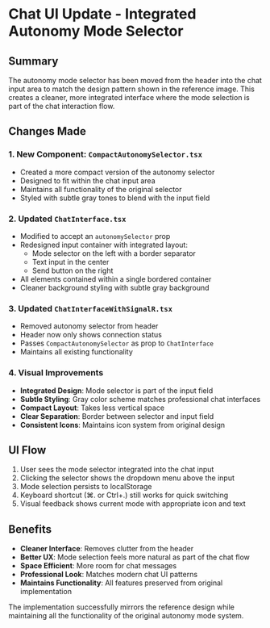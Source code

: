 # Chat UI Update - Integrated Autonomy Mode Selector

## Summary

The autonomy mode selector has been moved from the header into the chat input area to match the design pattern shown in the reference image. This creates a cleaner, more integrated interface where the mode selection is part of the chat interaction flow.

## Changes Made

### 1. New Component: `CompactAutonomySelector.tsx`
- Created a more compact version of the autonomy selector
- Designed to fit within the chat input area
- Maintains all functionality of the original selector
- Styled with subtle gray tones to blend with the input field

### 2. Updated `ChatInterface.tsx`
- Modified to accept an `autonomySelector` prop
- Redesigned input container with integrated layout:
  - Mode selector on the left with a border separator
  - Text input in the center
  - Send button on the right
- All elements contained within a single bordered container
- Cleaner background styling with subtle gray background

### 3. Updated `ChatInterfaceWithSignalR.tsx`
- Removed autonomy selector from header
- Header now only shows connection status
- Passes `CompactAutonomySelector` as prop to `ChatInterface`
- Maintains all existing functionality

### 4. Visual Improvements
- **Integrated Design**: Mode selector is part of the input field
- **Subtle Styling**: Gray color scheme matches professional chat interfaces
- **Compact Layout**: Takes less vertical space
- **Clear Separation**: Border between selector and input field
- **Consistent Icons**: Maintains icon system from original design

## UI Flow

1. User sees the mode selector integrated into the chat input
2. Clicking the selector shows the dropdown menu above the input
3. Mode selection persists to localStorage
4. Keyboard shortcut (⌘. or Ctrl+.) still works for quick switching
5. Visual feedback shows current mode with appropriate icon and text

## Benefits

- **Cleaner Interface**: Removes clutter from the header
- **Better UX**: Mode selection feels more natural as part of the chat flow
- **Space Efficient**: More room for chat messages
- **Professional Look**: Matches modern chat UI patterns
- **Maintains Functionality**: All features preserved from original implementation

The implementation successfully mirrors the reference design while maintaining all the functionality of the original autonomy mode system.